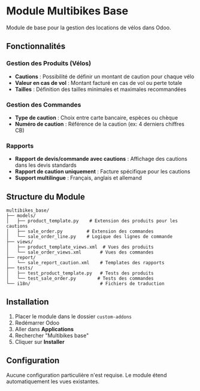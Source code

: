 # Module Multibikes Base

Module de base pour la gestion des locations de vélos dans Odoo.

## Fonctionnalités

### Gestion des Produits (Vélos)
- **Cautions** : Possibilité de définir un montant de caution pour chaque vélo
- **Valeur en cas de vol** : Montant facturé en cas de vol ou perte totale
- **Tailles** : Définition des tailles minimales et maximales recommandées

### Gestion des Commandes
- **Type de caution** : Choix entre carte bancaire, espèces ou chèque
- **Numéro de caution** : Référence de la caution (ex: 4 derniers chiffres CB)

### Rapports
- **Rapport de devis/commande avec cautions** : Affichage des cautions dans les devis standards
- **Rapport de caution uniquement** : Facture spécifique pour les cautions
- **Support multilingue** : Français, anglais et allemand

## Structure du Module

```
multibikes_base/
├── models/
│   ├── product_template.py    # Extension des produits pour les cautions
│   ├── sale_order.py         # Extension des commandes
│   └── sale_order_line.py    # Logique des lignes de commande
├── views/
│   ├── product_template_views.xml  # Vues des produits
│   └── sale_order_views.xml       # Vues des commandes
├── report/
│   └── sale_report_caution.xml    # Templates des rapports
├── tests/
│   ├── test_product_template.py   # Tests des produits
│   └── test_sale_order.py        # Tests des commandes
└── i18n/                          # Fichiers de traduction
```

## Installation

1. Placer le module dans le dossier `custom-addons`
2. Redémarrer Odoo
3. Aller dans **Applications**
4. Rechercher "Multibikes base"
5. Cliquer sur **Installer**

## Configuration

Aucune configuration particulière n'est requise. Le module étend automatiquement les vues existantes.

